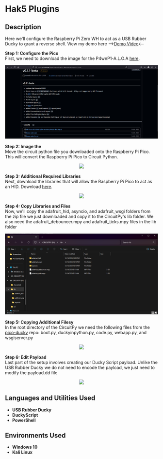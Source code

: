 <h1>Hak5 Plugins</h1>

<h2>Description</h2>
Here we'll configure the Raspberry Pi Zero WH to act as a USB Rubber Ducky to grant a reverse shell. View my demo here --><a href="">Demo Video</a><--<br />

<b>Step 1: Configure the Pico</b><br/>
First, we need to download the image for the P4wnP1-A.L.O.A <a href="https://github.com/RoganDawes/P4wnP1_aloa/releases/tag/v0.1.1-beta">here</a>. 
<p align="center">
  <img src="./imgs/p4wn_pi.png"/>
</p>
<b>Step 2: Image the </b><br/>
Move the circuit python file you downloaded onto the Raspberry Pi Pico. This will convert the Raspberry Pi Pico to Circuit Python.
<p align="center">
  <img src="./imgs/circuit_pico.png"/>
</p>
<b>Step 3: Additional Required Libraries</b><br/>
Next, download the libraries that will allow the Raspberry Pi Pico to act as an HID. Download <a href="https://github.com/adafruit/Adafruit_CircuitPython_Bundle/releases/tag/20241214">here</a>. 
<p align="center">
  <img src="./imgs/libraries.png"/>
</p>
<b>Step 4: Copy Libraries and Files</b><br/>
Now, we'll copy the adafruit_hid, asyncio, and adafruit_wsgi folders from the zip file we just downloaded and copy it to the CircuitPy's lib folder. We also need the adafruit_debouncer.mpy and adafruit_ticks.mpy files in the lib folder
<p align="center">
  <img src="./imgs/additional_libraries.png"/>
</p>
<b>Step 5: Copying Additional Filesy</b><br/>
In the root directory of the CircuitPy we need the following files from the <a href="https://github.com/dbisu/pico-ducky/tree/main">pico-ducky</a> repo: boot.py, duckyinpython.py, code.py, webapp.py, and wsgiserver.py 
<p align="center">
  <img src="./imgs/additional_files.png"/>
</p>
<b>Step 6: Edit Payload</b><br/>
Last part of the setup involves creating our Ducky Script payload. Unlike the USB Rubber Ducky we do not need to encode the payload, we just need to modify the payload.dd file
<p align="center">
  <img src="./imgs/payload.png"/>
</p>
<h2>Languages and Utilities Used</h2>
 
- <b>USB Rubber Ducky</b>
- <b>DuckyScript</b>
- <b>PowerShell</b>

<h2>Environments Used </h2>

- <b>Windows 10</b>
- <b>Kali Linux</b>


<!--
 ```diff
- text in red
+ text in green
! text in orange
# text in gray
@@ text in purple (and bold)@@
```
--!>
